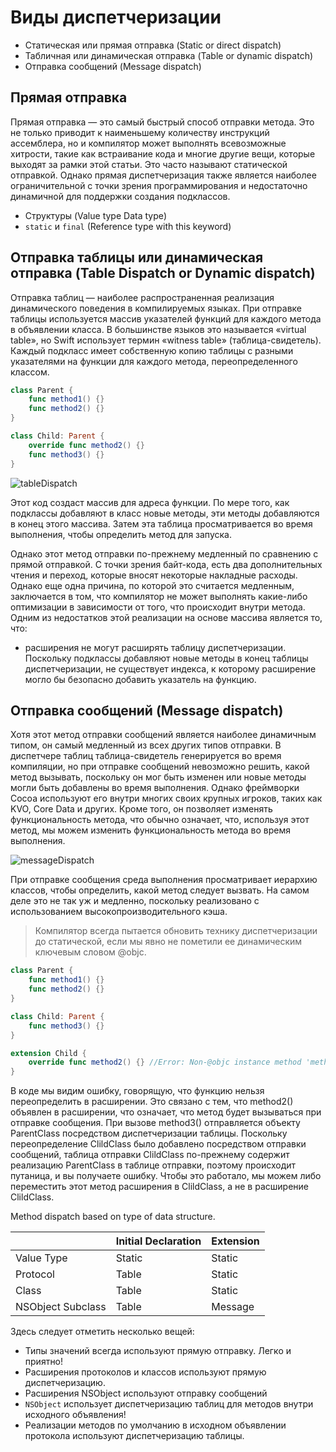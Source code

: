 # Виды диспетчеризации
- Статическая или прямая отправка (Static or direct dispatch)
- Табличная или динамическая отправка (Table or dynamic dispatch)
- Отправка сообщений (Message dispatch)


## Прямая отправка
Прямая отправка — это самый быстрый способ отправки метода. Это не только приводит к наименьшему количеству инструкций ассемблера, но и компилятор может выполнять всевозможные хитрости, такие как встраивание кода и многие другие вещи, которые выходят за рамки этой статьи. Это часто называют статической отправкой.
Однако прямая диспетчеризация также является наиболее ограничительной с точки зрения программирования и недостаточно динамичной для поддержки создания подклассов.
 - Структуры (Value type Data type)
 - `static` и `final` (Reference type with this keyword)


## Отправка таблицы или динамическая отправка (Table Dispatch or Dynamic dispatch)
Отправка таблиц — наиболее распространенная реализация динамического поведения в компилируемых языках. При отправке таблицы используется массив указателей функций для каждого метода в объявлении класса. В большинстве языков это называется «virtual table», но Swift использует термин «witness table» (таблица-свидетель). Каждый подкласс имеет собственную копию таблицы с разными указателями на функции для каждого метода, переопределенного классом.

```swift
class Parent {
    func method1() {}
    func method2() {}
}

class Child: Parent {
    override func method2() {}
    func method3() {}
}
```

![tableDispatch](https://github.com/DenDmitriev/iOS-Interview/assets/65191747/d731e9dc-d474-419b-a2d4-a41a16f33402)

Этот код создаст массив для адреса функции. По мере того, как подклассы добавляют в класс новые методы, эти методы добавляются в конец этого массива. Затем эта таблица просматривается во время выполнения, чтобы определить метод для запуска.

Однако этот метод отправки по-прежнему медленный по сравнению с прямой отправкой. С точки зрения байт-кода, есть два дополнительных чтения и переход, которые вносят некоторые накладные расходы. Однако еще одна причина, по которой это считается медленным, заключается в том, что компилятор не может выполнять какие-либо оптимизации в зависимости от того, что происходит внутри метода.
Одним из недостатков этой реализации на основе массива является то, что:
- расширения не могут расширять таблицу диспетчеризации. Поскольку подклассы добавляют новые методы в конец таблицы диспетчеризации, не существует индекса, к которому расширение могло бы безопасно добавить указатель на функцию.

## Отправка сообщений (Message dispatch)
Хотя этот метод отправки сообщений является наиболее динамичным типом, он самый медленный из всех других типов отправки. В диспетчере таблиц таблица-свидетель генерируется во время компиляции, но при отправке сообщений невозможно решить, какой метод вызывать, поскольку он мог быть изменен или новые методы могли быть добавлены во время выполнения. Однако фреймворки Cocoa используют его внутри многих своих крупных игроков, таких как KVO, Core Data и других.
Кроме того, он позволяет изменять функциональность метода, что обычно означает, что, используя этот метод, мы можем изменить функциональность метода во время выполнения.

![messageDispatch](https://github.com/DenDmitriev/iOS-Interview/assets/65191747/b313a132-860a-4284-8c47-4c2c40f28beb)

При отправке сообщения среда выполнения просматривает иерархию классов, чтобы определить, какой метод следует вызвать. На самом деле это не так уж и медленно, поскольку реализовано с использованием высокопроизводительного кэша.

> Компилятор всегда пытается обновить технику диспетчеризации до статической, если мы явно не пометили ее динамическим ключевым словом @objc.

```swift
class Parent {
    func method1() {}
    func method2() {}
}

class Child: Parent {
    func method3() {}
}

extension Child {
    override func method2() {} //Error: Non-@objc instance method 'method2()' declared in 'Parent' cannot be overridden from extension. Add '@objc' to make this declaration overridable
}
```
В коде мы видим ошибку, говорящую, что функцию нельзя переопределить в расширении. Это связано с тем, что method2() объявлен в расширении, что означает, что метод будет вызываться при отправке сообщения. При вызове method3() отправляется объекту ParentClass посредством диспетчеризации таблицы. Поскольку переопределение ClildClass было добавлено посредством отправки сообщений, таблица отправки ClildClass по-прежнему содержит реализацию ParentClass в таблице отправки, поэтому происходит путаница, и вы получаете ошибку. Чтобы это работало, мы можем либо переместить этот метод расширения в ClildClass, а не в расширение ClildClass.

Method dispatch based on type of data structure.

|   | Initial Declaration | Extension |
| ----------- | ----------- | ----------- |
| Value Type   | Static  | Static   |
| Protocol   | Table  | Static   |
| Class   | Table   | Static   |
| NSObject Subclass   | Table  | Message |

Здесь следует отметить несколько вещей: 
- Типы значений всегда используют прямую отправку. Легко и приятно!
- Расширения протоколов и классов используют прямую диспетчеризацию.
- Расширения NSObject используют отправку сообщений
- `NSObject` использует диспетчеризацию таблиц для методов внутри исходного объявления!
- Реализации методов по умолчанию в исходном объявлении протокола используют диспетчеризацию таблицы.
